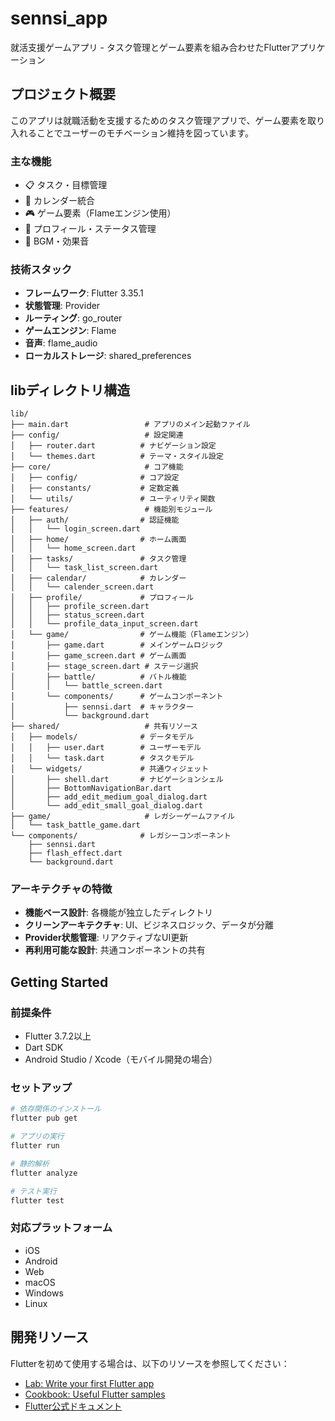 # sennsi_app

就活支援ゲームアプリ - タスク管理とゲーム要素を組み合わせたFlutterアプリケーション

## プロジェクト概要

このアプリは就職活動を支援するためのタスク管理アプリで、ゲーム要素を取り入れることでユーザーのモチベーション維持を図っています。

### 主な機能
- 📋 タスク・目標管理
- 📅 カレンダー統合
- 🎮 ゲーム要素（Flameエンジン使用）
- 👤 プロフィール・ステータス管理
- 🎵 BGM・効果音

### 技術スタック
- **フレームワーク**: Flutter 3.35.1
- **状態管理**: Provider
- **ルーティング**: go_router
- **ゲームエンジン**: Flame
- **音声**: flame_audio
- **ローカルストレージ**: shared_preferences

## libディレクトリ構造

```
lib/
├── main.dart                 # アプリのメイン起動ファイル
├── config/                   # 設定関連
│   ├── router.dart          # ナビゲーション設定
│   └── themes.dart          # テーマ・スタイル設定
├── core/                     # コア機能
│   ├── config/              # コア設定
│   ├── constants/           # 定数定義
│   └── utils/               # ユーティリティ関数
├── features/                 # 機能別モジュール
│   ├── auth/                # 認証機能
│   │   └── login_screen.dart
│   ├── home/                # ホーム画面
│   │   └── home_screen.dart
│   ├── tasks/               # タスク管理
│   │   └── task_list_screen.dart
│   ├── calendar/            # カレンダー
│   │   └── calender_screen.dart
│   ├── profile/             # プロフィール
│   │   ├── profile_screen.dart
│   │   ├── status_screen.dart
│   │   └── profile_data_input_screen.dart
│   └── game/                # ゲーム機能（Flameエンジン）
│       ├── game.dart        # メインゲームロジック
│       ├── game_screen.dart # ゲーム画面
│       ├── stage_screen.dart # ステージ選択
│       ├── battle/          # バトル機能
│       │   └── battle_screen.dart
│       └── components/      # ゲームコンポーネント
│           ├── sennsi.dart  # キャラクター
│           └── background.dart
├── shared/                   # 共有リソース
│   ├── models/              # データモデル
│   │   ├── user.dart        # ユーザーモデル
│   │   └── task.dart        # タスクモデル
│   └── widgets/             # 共通ウィジェット
│       ├── shell.dart       # ナビゲーションシェル
│       ├── BottomNavigationBar.dart
│       ├── add_edit_medium_goal_dialog.dart
│       └── add_edit_small_goal_dialog.dart
├── game/                     # レガシーゲームファイル
│   └── task_battle_game.dart
└── components/              # レガシーコンポーネント
    ├── sennsi.dart
    ├── flash_effect.dart
    └── background.dart
```

### アーキテクチャの特徴
- **機能ベース設計**: 各機能が独立したディレクトリ
- **クリーンアーキテクチャ**: UI、ビジネスロジック、データが分離
- **Provider状態管理**: リアクティブなUI更新
- **再利用可能な設計**: 共通コンポーネントの共有

## Getting Started

### 前提条件
- Flutter 3.7.2以上
- Dart SDK
- Android Studio / Xcode（モバイル開発の場合）

### セットアップ
```bash
# 依存関係のインストール
flutter pub get

# アプリの実行
flutter run

# 静的解析
flutter analyze

# テスト実行
flutter test
```

### 対応プラットフォーム
- iOS
- Android
- Web
- macOS
- Windows
- Linux

## 開発リソース

Flutterを初めて使用する場合は、以下のリソースを参照してください：

- [Lab: Write your first Flutter app](https://docs.flutter.dev/get-started/codelab)
- [Cookbook: Useful Flutter samples](https://docs.flutter.dev/cookbook)
- [Flutter公式ドキュメント](https://docs.flutter.dev/)
